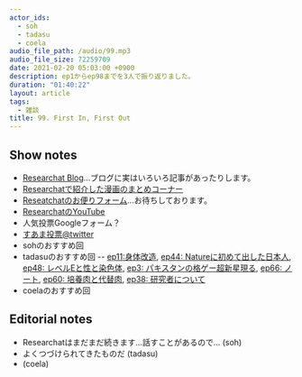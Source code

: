 ```yaml
---
actor_ids:
  - soh
  - tadasu
  - coela
audio_file_path: /audio/99.mp3
audio_file_size: 72259709
date: 2021-02-20 05:03:00 +0900
description: ep1からep98までを3人で振り返りました。
duration: "01:40:22"
layout: article
tags:
  - 雑談
title: 99. First In, First Out
---
```


## Show notes
- [Researchat Blog](https://researchat.fm/blog/)...ブログに実はいろいろ記事があったりします。
- [Researchatで紹介した漫画のまとめコーナー](https://researchat.fm/references/manga/)
- [Reseatchatのお便りフォーム](https://researchat.fm/form.html)...お待ちしております。
- [ResearchatのYouTube](https://www.youtube.com/channel/UC2bDx3CfYJwqBKQHF-9j3FA)
- 人気投票Googleフォーム？
- [すあま投票@twitter](https://twitter.com/researchat_fm/status/1362710936784678914)
- sohのおすすめ回
- tadasuのおすすめ回
-- [ep11:身体改造](https://researchat.fm/episode/11), [ep44: Natureに初めて出した日本人](https://researchat.fm/episode/44), [ep48: レベルEと性と染色体](https://researchat.fm/episode/48), [ep3: パキスタンの格ゲー超新星現る](https://researchat.fm/episode/3), [ep66: ノート](https://researchat.fm/episode/66), [ep60: 培養肉と代替肉](https://researchat.fm/episode/60), [ep38: 研究者について](https://researchat.fm/episode/38)
- coelaのおすすめ回


## Editorial notes
- Researchatはまだまだ続きます...話すことがあるので... (soh)
- よくつづけられてきたものだ (tadasu)
-  (coela)
